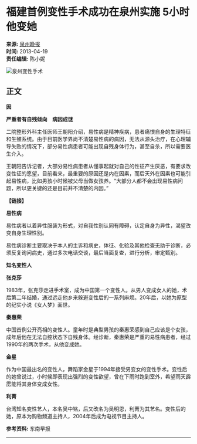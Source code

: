 # 福建首例变性手术成功在泉州实施 5小时他变她

**来源:** [泉州晚报](http://szb.qzwb.com/qzwb)  
**时间:** 2013-04-19  
**责任编辑:** 陈小妮  

![泉州变性手术](https://fjsenresource.fjsen.com/qzresource/templateRes/201107/26/18015/18015/s_pica.jpg)

## 正文

**因**

**严重者有自残倾向　病因成谜**

二院整形外科主任医师王朝阳介绍，易性病是精神疾病，患者痛恨自身的生理特征和生殖系统。由于目前医学界尚不清楚易性病的病因，无法从源头治疗，在心理辅导失败的情况下，部分易性病患者可能出现自残身体行为，甚至自杀，所以需要医生介入。

王朝阳告诉记者，大部分易性病患者从懂事起就对自己的性征产生厌恶，有要求改变性征的愿望，目前看来，最重要的原因还是内在因素，而后天外在因素也可能引起易性病，比如男孩小时候被父母当做女孩养。“大部分人都不会出现易性病问题，所以更关键的还是目前并不清楚的内因。”

**【链接】**

**易性病**

易性病者以着异性服装为形式，对自我性别认同有障碍，认定自身为异性，渴望改变自身生理性别。

易性病诊断主要取决于本人的主诉和病史，体征、化验及其他检查无助于诊断，必须反复询问病史，通过多次电话交谈，最后当面复查，进行分析，审定甄别。

**知名变性人**

**张克莎**

1983年，张克莎走进手术室，成为中国第一个变性人。从男人变成女人的她，术后第二年结婚，通过远走他乡来躲避变性后的一系列麻烦。20年后，以她为原型的纪实小说《女人梦》面世。

**秦惠荣**

中国首例公开亮相的变性人。童年时是典型男孩的秦惠荣感到自己应该是个女孩，成年后他在无法自控状态下自残身体。经诊断，秦惠荣是严重的易性病患者，经过1990年的两次手术，从他变成她。

**金星**

作为中国最出名的变性人，舞蹈家金星于1994年接受男变女的变性手术。变性后的她曾说过，小时候即表现出强烈的变性欲望，曾在下雨时跑到室外，希望雨天霹雳能将其身体变成女性。

**利菁**

台湾知名变性艺人，本名吴中铭，后又改名为吴明恩，利菁为其艺名。变性后的她，原本为购物频道主持人，2004年后成为电视节目主持人。

**参考资料:** 东南早报

---